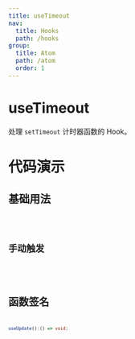 ```yaml
---
title: useTimeout
nav:
  title: Hooks
  path: /hooks
group:
  title: Atom
  path: /atom
  order: 1
---
```


# useTimeout

处理 `setTimeout` 计时器函数的 Hook。

# 代码演示

## 基础用法

<code src="./example/Example01.tsx" />

## 手动触发

<code src="./example/Example02.tsx" />

# 函数签名

```ts
useUpdate():() => void;
```

